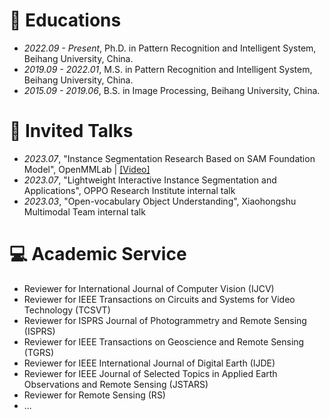 
# 📖 Educations
- *2022.09 - Present*, Ph.D. in Pattern Recognition and Intelligent System, Beihang University, China.
- *2019.09 - 2022.01*, M.S. in Pattern Recognition and Intelligent System, Beihang University, China.
- *2015.09 - 2019.06*, B.S. in Image Processing, Beihang University, China.

# 💬 Invited Talks
- *2023.07*, "Instance Segmentation Research Based on SAM Foundation Model", OpenMMLab \| [\[Video\]](https://www.bilibili.com/video/BV1J94y1i7bB)
- *2023.07*, "Lightweight Interactive Instance Segmentation and Applications", OPPO Research Institute internal talk
- *2023.03*, "Open-vocabulary Object Understanding", Xiaohongshu Multimodal Team internal talk


# 💻 Academic Service
- Reviewer for International Journal of Computer Vision (IJCV)
- Reviewer for IEEE Transactions on Circuits and Systems for Video Technology (TCSVT)
- Reviewer for ISPRS Journal of Photogrammetry and Remote Sensing (ISPRS)
- Reviewer for IEEE Transactions on Geoscience and Remote Sensing (TGRS)
- Reviewer for IEEE International Journal of Digital Earth (IJDE)
- Reviewer for IEEE Journal of Selected Topics in Applied Earth Observations and Remote Sensing (JSTARS)
- Reviewer for Remote Sensing (RS)
- ...
